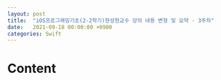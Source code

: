```yaml
---
layout: post
title:  "iOS프로그래밍기초(2-2학기)한성현교수 강의 내용 변형 및 요약 - 3주차"
date:   2021-09-18 00:00:00 +0900
categories: Swift
---
```


# Content